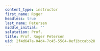 ```yaml
---
content_type: instructor
first_name: Roger
headless: true
last_name: Petersen
middle_initial: ''
salutation: Prof.
title: Prof. Roger Petersen
uid: 2f4d647a-04d4-7c45-5584-0ef1bccabb28
---
```

